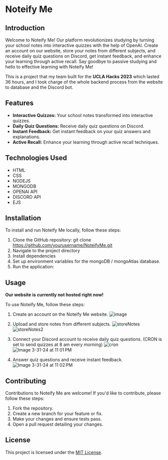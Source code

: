 # Noteify Me

## Introduction

Welcome to Noteify Me! Our platform revolutionizes studying by turning your school notes into interactive quizzes with the help of OpenAI. Create an account on our website, store your notes from different subjects, and receive daily quiz questions on Discord, get instant feedback, and enhance your learning through active recall. Say goodbye to passive studying and hello to effective learning with Noteify Me!

This is a project that my team built for the <b>UCLA Hacks 2023</b> which lasted 36 hours, and I took charge of the whole backend process from the website to database and the Discord bot.

## Features

- **Interactive Quizzes:** Your school notes transformed into interactive quizzes.
- **Daily Quiz Questions:** Receive daily quiz questions on Discord.
- **Instant Feedback:** Get instant feedback on your quiz answers and explanations.
- **Active Recall:** Enhance your learning through active recall techniques.

## Technologies Used
* HTML
* CSS
* NODEJS
* MONGODB
* OPENAI API
* DISCORD API
* EJS

## Installation

To install and run Noteify Me locally, follow these steps:

1. Clone the GitHub repository: git clone https://github.com/yourusername/NoteifyMe.git
2. Navigate to the project directory
3. Install dependencies
4. Set up environment variables for the mongoDB / mongoAtlas database.
5. Run the application:

## Usage

<b>Our website is currently not hosted right now!</b>

To use Noteify Me, follow these steps:

1. Create an account on the Noteify Me website.
![image](https://github.com/linnkhant07/NoteifyMe-UCLA-HACKS23/assets/68958137/6bccf628-43a1-4eb3-a8ed-e2960c359831)

2. Upload and store notes from different subjects.
![storeNotes](https://github.com/linnkhant07/NoteifyMe-UCLA-HACKS23/assets/68958137/854c3756-6578-4363-805f-7ff93e2e3626)
![storeNotes2](https://github.com/linnkhant07/NoteifyMe-UCLA-HACKS23/assets/68958137/44c14455-8b49-441f-bfb9-0e94f0777229)

3. Connect your Discord account to receive daily quiz questions. (CRON is set to send quizzes at 8 am every morning)
![cron](https://github.com/linnkhant07/NoteifyMe-UCLA-HACKS23/assets/68958137/2ea9b215-7ed5-4435-95e8-7b195dca9aa5)
![Image 3-31-24 at 11 01 PM](https://github.com/linnkhant07/NoteifyMe-UCLA-HACKS23/assets/68958137/c8e9d96c-2e8a-4211-aeef-637d94a741e0)

4. Answer quiz questions and receive instant feedback.
![Image 3-31-24 at 11 02 PM](https://github.com/linnkhant07/NoteifyMe-UCLA-HACKS23/assets/68958137/393e2daf-b1e8-47ea-ae9b-f9d75ceddb50)


## Contributing

Contributions to Noteify Me are welcome! If you'd like to contribute, please follow these steps:

1. Fork the repository.
2. Create a new branch for your feature or fix.
3. Make your changes and ensure tests pass.
4. Open a pull request detailing your changes.

## License

This project is licensed under the [MIT License](LICENSE).

